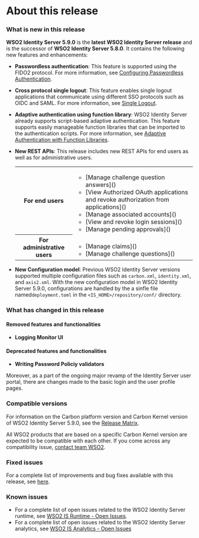 # About this release

### What is new in this release

**WSO2 Identity Server 5.9.0** is the **latest WSO2 Identity Server release** and is the successor of **WSO2 Identity Server 5.8.0**. It contains the following new features and enhancements:


- 	**Passwordless authentication**: This feature is supported using the FIDO2 protocol. For more information, see [Configuring Passwordless Authentication](../../learn/configuring-passwordless-authentication). 

-	**Cross protocol single logout**: This feature enables single logout applications that communicate using different SSO protocols such as OIDC and SAML. For more information, see [Single Logout](../../get-started/cross-protocol-single-logout).

-	**Adaptive authentication using function library**: WSO2 Identity Server already supports script-based adaptive authentication. This feature supports easily manageable function libraries that can be imported to the authentication scripts. For more information, see [Adaptive Authentication with Function Libraries](../../adaptive-authentication-with-function-librabry). 

-	**New REST APIs**: This release includes new REST APIs for end users as well as for administrative users. 

	<table>
		<tr>
			<th>For end users</th>
			<td>
				<ul>
					<li>[Manage challenge question answers]()</li>
					<li>[View Authorized OAuth applications and revoke authorization from applications]()</li>
					<li>[Manage associated accounts]()</li>
					<li>[View and revoke login sessions]()</li>
					<li>[Manage pending approvals]() </li>
				</ul>
			</td>				
		</tr>
		<tr>
			<th>For administrative users</th>
			<td>
				<ul>
					<li>[Manage claims]() </li>
					<li>[Manage challenge questions]()</li>
				</ul>
			</td>				
		</tr>
	</table> 

-	**New Configuration model**: Previous WSO2 Identity Server versions supported multiple configuration files such as `carbon.xml`, `identity.xml`, and `axis2.xml`. With the new configuration model in WSO2 Identity Server 5.9.0, configurations are handled by the a sinfle file named`deployment.toml`  in the `<IS_HOME>/repository/conf/` directory. 


### What has changed in this release

#### Removed features and functionalities

-	**Logging Monitor UI**
 

#### Deprecated features and functionalities

-	**Writing Password Policiy validators**


Moreover, as a part of the ongoing major revamp of the Identity Server user portal, there are changes made to the basic login and the user profile pages.


### Compatible versions

For information on the Carbon platform version and Carbon Kernel version
of WSO2 Identity Server 5.9.0, see the [Release
Matrix](https://wso2.com/products/carbon/release-matrix/).

All WSO2 products that are based on a specific Carbon Kernel version are
expected to be compatible with each other. If you come across any
compatibility issue, [contact team WSO2](https://wso2.com/contact/).

### Fixed issues

For a complete list of improvements and bug fixes available with this
release, see [here](https://github.com/wso2/product-is/milestone/83?closed=1).

### Known issues

-   For a complete list of open issues related to the WSO2 Identity
    Server runtime, see [WSO2 IS Runtime - Open
    Issues](https://github.com/wso2/product-is/issues).
-   For a complete list of open issues related to the WSO2 Identity
    Server analytics, see [WSO2 IS Analytics - Open
    Issues](https://github.com/wso2/analytics-is/issues)
